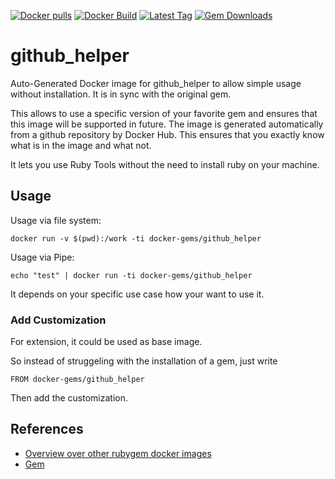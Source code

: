 [![Docker pulls](https://img.shields.io/docker/pulls/rubygem/github_helper.svg)](https://hub.docker.com/r/rubygem/github_helper/)
[![Docker Build](https://img.shields.io/docker/automated/rubygem/github_helper.svg)](https://hub.docker.com/r/rubygem/github_helper/)
[![Latest Tag](https://img.shields.io/github/tag/docker-rubygem/github_helper.svg)](https://hub.docker.com/r/rubygem/github_helper/)
[![Gem Downloads](https://img.shields.io/gem/dt/github_helper.svg)](https://rubygems.org/gems/github_helper/)
# github_helper

Auto-Generated Docker image for github_helper to allow simple usage without installation.
It is in sync with the original gem.

This allows to use a specific version of your favorite gem and ensures that this image will be supported in future.
The image is generated automatically from a github repository by Docker Hub.
This ensures that you exactly know what is in the image and what not.

It lets you use Ruby Tools without the need to install ruby on your machine.

## Usage

Usage via file system:

`docker run -v $(pwd):/work -ti docker-gems/github_helper`

Usage via Pipe:

`echo "test" | docker run -ti docker-gems/github_helper`

It depends on your specific use case how your want to use it.

### Add Customization

For extension, it could be used as base image.

So instead of struggeling with the installation of a gem, just write

`FROM docker-gems/github_helper`

Then add the customization.

## References

 - [Overview over other rubygem docker images](https://github.com/thinkbot/docker-rubygem)
 - [Gem](https://rubygems.org/gems/github_helper/)
